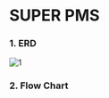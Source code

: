 # SUPER PMS

### 1. ERD
![1](https://user-images.githubusercontent.com/101163070/232696667-f605b4ed-e14a-428e-a2f5-f1b28c2a114d.png)

### 2. Flow Chart




